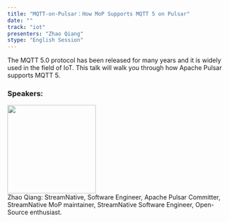 ```yaml
---
title: "MQTT-on-Pulsar：How MoP Supports MQTT 5 on Pulsar"
date: "" 
track: "iot"
presenters: "Zhao Qiang"
stype: "English Session"
---
```

The MQTT 5.0 protocol has been released for many years and it is widely used in the field of IoT. This talk will walk you through how Apache Pulsar supports MQTT 5.

### Speakers: 
<img src="images/speaker/1203.png" width="200" />
<br>Zhao Qiang: StreamNative, Software Engineer, Apache Pulsar Committer, StreamNative MoP maintainer, StreamNative Software Engineer, Open-Source enthusiast.

 